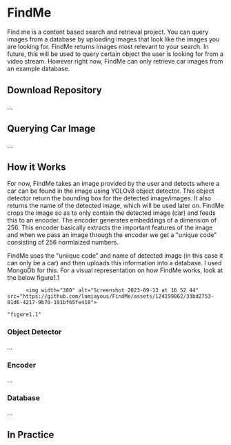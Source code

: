 # FindMe
Find me is a content based search and retrieval project. You can query images from a database by uploading images that look like the images you are looking for. FindMe returns images most relevant to your search. In future, this will be used to query certain object the user is looking for from a video stream. However right now, FindMe can only retrieve car images from an example database.

## Download Repository
...

## Querying Car Image
...

## How it Works
For now, FindMe takes an image provided by the user and detects where a car can be found in the image using YOLOv8 object detector. This object detector return the bounding box for the detected image/images. It also returns the name of the detected image, which will be used later on. FindMe crops the image so as to only contain the detected image (car) and feeds this to an encoder. The encoder generates embeddings of a dimension of 256. This encoder basically extracts the important features of the image and when we pass an image through the encoder we get a "unique code" consisting of 256 normlaized numbers. 

FindMe uses the "uniique code" and name of detected image (in this case it can only be a car) and then uploads this information into a database. I used MongoDb for this. For a visual representation on how FindMe works, look at the below figure1.1

          <img width="380" alt="Screenshot 2023-09-13 at 16 52 44" src="https://github.com/lamiayous/FindMe/assets/124199862/33bd2753-81d6-4217-9b70-191bf65fe418">
                                                                            "figure1.1"


### Object Detector
...

### Encoder
...

### Database
...

## In Practice
